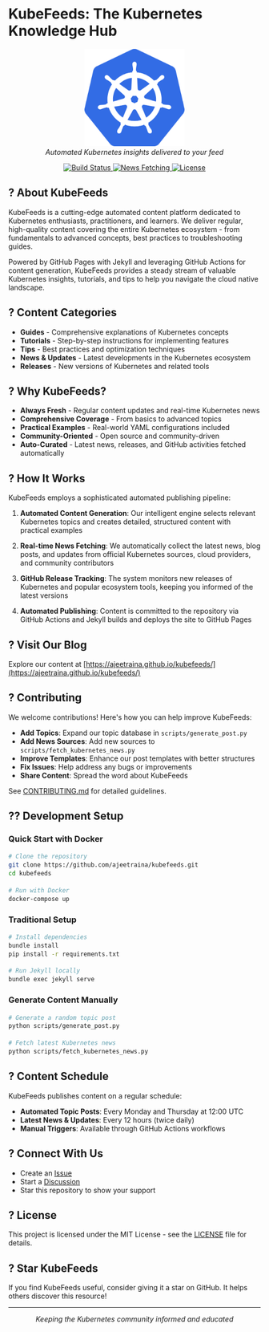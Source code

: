 # KubeFeeds: The Kubernetes Knowledge Hub

<p align="center">
  <img src="https://raw.githubusercontent.com/kubernetes/kubernetes/master/logo/logo.png" alt="KubeFeeds Logo" width="200"/>
  <br>
  <em>Automated Kubernetes insights delivered to your feed</em>
</p>

<p align="center">
  <a href="https://github.com/ajeetraina/kubefeeds/actions/workflows/jekyll-gh-pages.yml">
    <img src="https://github.com/ajeetraina/kubefeeds/actions/workflows/jekyll-gh-pages.yml/badge.svg" alt="Build Status">
  </a>
  <a href="https://github.com/ajeetraina/kubefeeds/actions/workflows/fetch-kubernetes-news.yml">
    <img src="https://github.com/ajeetraina/kubefeeds/actions/workflows/fetch-kubernetes-news.yml/badge.svg" alt="News Fetching">
  </a>
  <a href="https://github.com/ajeetraina/kubefeeds/blob/main/LICENSE">
    <img src="https://img.shields.io/github/license/ajeetraina/kubefeeds" alt="License">
  </a>
</p>

## ? About KubeFeeds

KubeFeeds is a cutting-edge automated content platform dedicated to Kubernetes enthusiasts, practitioners, and learners. We deliver regular, high-quality content covering the entire Kubernetes ecosystem - from fundamentals to advanced concepts, best practices to troubleshooting guides.

Powered by GitHub Pages with Jekyll and leveraging GitHub Actions for content generation, KubeFeeds provides a steady stream of valuable Kubernetes insights, tutorials, and tips to help you navigate the cloud native landscape.

## ? Content Categories

- **Guides** - Comprehensive explanations of Kubernetes concepts
- **Tutorials** - Step-by-step instructions for implementing features
- **Tips** - Best practices and optimization techniques
- **News & Updates** - Latest developments in the Kubernetes ecosystem
- **Releases** - New versions of Kubernetes and related tools

## ? Why KubeFeeds?

- **Always Fresh** - Regular content updates and real-time Kubernetes news
- **Comprehensive Coverage** - From basics to advanced topics
- **Practical Examples** - Real-world YAML configurations included
- **Community-Oriented** - Open source and community-driven
- **Auto-Curated** - Latest news, releases, and GitHub activities fetched automatically

## ? How It Works

KubeFeeds employs a sophisticated automated publishing pipeline:

1. **Automated Content Generation**: Our intelligent engine selects relevant Kubernetes topics and creates detailed, structured content with practical examples

2. **Real-time News Fetching**: We automatically collect the latest news, blog posts, and updates from official Kubernetes sources, cloud providers, and community contributors

3. **GitHub Release Tracking**: The system monitors new releases of Kubernetes and popular ecosystem tools, keeping you informed of the latest versions

4. **Automated Publishing**: Content is committed to the repository via GitHub Actions and Jekyll builds and deploys the site to GitHub Pages

## ? Visit Our Blog

Explore our content at [https://ajeetraina.github.io/kubefeeds/](https://ajeetraina.github.io/kubefeeds/)

## ? Contributing

We welcome contributions! Here's how you can help improve KubeFeeds:

- **Add Topics**: Expand our topic database in `scripts/generate_post.py`
- **Add News Sources**: Add new sources to `scripts/fetch_kubernetes_news.py`
- **Improve Templates**: Enhance our post templates with better structures
- **Fix Issues**: Help address any bugs or improvements
- **Share Content**: Spread the word about KubeFeeds

See [CONTRIBUTING.md](CONTRIBUTING.md) for detailed guidelines.

## ?? Development Setup

### Quick Start with Docker

```bash
# Clone the repository
git clone https://github.com/ajeetraina/kubefeeds.git
cd kubefeeds

# Run with Docker
docker-compose up
```

### Traditional Setup

```bash
# Install dependencies
bundle install
pip install -r requirements.txt

# Run Jekyll locally
bundle exec jekyll serve
```

### Generate Content Manually

```bash
# Generate a random topic post
python scripts/generate_post.py

# Fetch latest Kubernetes news
python scripts/fetch_kubernetes_news.py
```

## ? Content Schedule

KubeFeeds publishes content on a regular schedule:

- **Automated Topic Posts**: Every Monday and Thursday at 12:00 UTC
- **Latest News & Updates**: Every 12 hours (twice daily)
- **Manual Triggers**: Available through GitHub Actions workflows

## ? Connect With Us

- Create an [Issue](https://github.com/ajeetraina/kubefeeds/issues)
- Start a [Discussion](https://github.com/ajeetraina/kubefeeds/discussions)
- Star this repository to show your support

## ? License

This project is licensed under the MIT License - see the [LICENSE](LICENSE) file for details.

## ? Star KubeFeeds

If you find KubeFeeds useful, consider giving it a star on GitHub. It helps others discover this resource!

---

<p align="center">
  <em>Keeping the Kubernetes community informed and educated</em>
</p>
